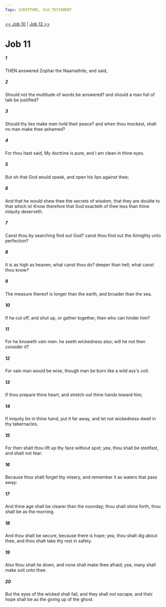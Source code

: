 ```yaml
---
Tags: SCRIPTURE, OLD_TESTAMENT
---
```


[<< Job 10](OLD_TESTAMENT/18_Job/Job_10.md) | [Job 12 >>](OLD_TESTAMENT/18_Job/Job_12.md)

# Job 11

##### 1

THEN answered Zophar the Naamathite, and said,

##### 2

Should not the multitude of words be answered? and should a man full of talk be justified?

##### 3

Should thy lies make men hold their peace? and when thou mockest, shall no man make thee ashamed?

##### 4

For thou hast said, My doctrine is pure, and I am clean in thine eyes.

##### 5

But oh that God would speak, and open his lips against thee;

##### 6

And that he would shew thee the secrets of wisdom, that they are double to that which is! Know therefore that God exacteth of thee less than thine iniquity deserveth.

##### 7

Canst thou by searching find out God? canst thou find out the Almighty unto perfection?

##### 8

It is as high as heaven; what canst thou do? deeper than hell; what canst thou know?

##### 9

The measure thereof is longer than the earth, and broader than the sea.

##### 10

If he cut off, and shut up, or gather together, then who can hinder him?

##### 11

For he knoweth vain men: he seeth wickedness also; will he not then consider it?

##### 12

For vain man would be wise, though man be born like a wild ass's colt.

##### 13

If thou prepare thine heart, and stretch out thine hands toward him;

##### 14

If iniquity be in thine hand, put it far away, and let not wickedness dwell in thy tabernacles.

##### 15

For then shalt thou lift up thy face without spot; yea, thou shalt be stedfast, and shalt not fear:

##### 16

Because thou shalt forget thy misery, and remember it as waters that pass away:

##### 17

And thine age shall be clearer than the noonday; thou shalt shine forth, thou shalt be as the morning.

##### 18

And thou shalt be secure, because there is hope; yea, thou shalt dig about thee, and thou shalt take thy rest in safety.

##### 19

Also thou shalt lie down, and none shall make thee afraid; yea, many shall make suit unto thee.

##### 20

But the eyes of the wicked shall fail, and they shall not escape, and their hope shall be as the giving up of the ghost.
